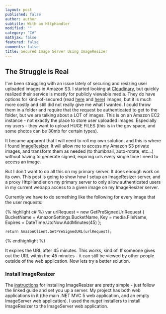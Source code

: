 ```yaml
---
layout: post
published: false
author: author
subtitle: With an HttpHandler
modified: ""
category: "C#"
mathjax: false
featured: false
comments: false
title: Secured Image Server Using ImageResizer
---
```




## The Struggle is Real

I've been struggling with an issue lately of securing and resizing user uploaded images in Amazon S3. I started looking at [Cloudinary](http://cloudinary.com/ "Cloudinary"), but quickly realized their service is mostly for publicly viewable media. They do have options for kind-of-secured (read [here](http://cloudinary.com/blog/delivering_all_your_websites_images_through_a_cdn) and [here](http://support.cloudinary.com/hc/en-us/articles/202519742-Can-I-allow-access-to-uploaded-images-only-to-authenticated-users-)) images, but it is much more costly and still did not really give me what I wanted. I could throw them in a folder and require that the request be authenticated to get to the folder, but we are talking about a LOT of images. This is on an Amazon EC2 instance - not exactly the place to store user uploaded images. Especially my users - they want to upload HUGE FILES (this is in the gov space, and some photos can be 30mb for certain types). 

It became apparent that I will need to roll my own solution, and this is where I found [ImageResizer](http://imageresizing.net/). It will allow me to access my Amazon S3 private images, and transform them as needed (to thumbnail, auto-rotate, etc...) without having to generate signed, expiring urls every single time I need to access an image. 

But I don't want to do all this on my primary server. It does enough work on its own. This post is going to show how I setup an ImageResizer server, and a proxy HttpHandler on my primary server to only allow authenticated users in my current webapp access to a given image on my ImageResizer server.

Currently we have to do something like the following for every image that the user requests:

{% highlight c# %}
    var urlRequest = new GetPreSignedUrlRequest
    {
        BucketName = AmazonSettings.BucketName,
        Key = media.FileName,
        Expires = DateTime.UtcNow.AddMinutes(45)
    };

    return AmazonClient.GetPreSignedURL(urlRequest);
{% endhighlight %}

It expires the URL after 45 minutes. This works, kind of. If someone gives out the URL within the 45 minutes - it can still be viewed by other people outside of the web application. Now lets try a better solution.

### Install ImageResizer
The [instructions](http://imageresizing.net/docs/v4) for installing ImageResizer are pretty simple - just follow the linked guide and set you up a server. My project has both web applications in it (the main .NET MVC 5 web application, and an empty ImageServer web application). I used the nuget installers to install ImageResizer to the ImageServer web application.

















